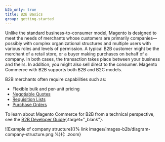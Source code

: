 ```yaml
---
b2b_only: true
title: B2B Basics
group: getting-started
---
```


Unlike the standard business-to-consumer model, Magento is designed to meet the needs of merchants whose customers are primarily companies—possibly with complex organizational structures and multiple users with various roles and levels of permission. A typical B2B customer might be the merchant of a retail store, or a buyer making purchases on behalf of a company. In both cases, the transaction takes place between your business and theirs. In addition, you might also sell direct to the consumer. Magento Commerce with B2B supports both B2B and B2C models.

B2B merchants often require capabilities such as:

- Flexible bulk and per-unit pricing
- [Negotiable Quotes](https://docs.magento.com/user-guide/sales/quotes.html)
- [Requisition Lists](https://docs.magento.com/user-guide/configuration/customers/requisition-lists.html)
- [Purchase Orders](https://docs.magento.com/user-guide/configuration/general/b2b-features.html)

To learn about Magento Commerce for B2B from a technical perspective, see the [B2B Developer Guide][1]{:target="_blank"}.

![Example of company structure]({% link images/images-b2b/diagram-company-structure.png %}){: .zoom}

[1]: https://devdocs.magento.com/guides/v2.4/b2b/bk-b2b.html
